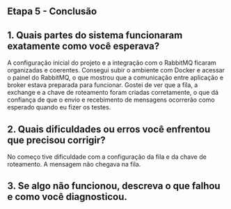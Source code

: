 ##  Etapa 5 - Conclusão

## 1. Quais partes do sistema funcionaram exatamente como você esperava?
A configuração inicial do projeto e a integração com o RabbitMQ ficaram organizadas e coerentes. Consegui subir o ambiente com Docker e acessar o painel do RabbitMQ, o que mostrou que a comunicação entre aplicação e broker estava preparada para funcionar. Gostei de ver que a fila, a exchange e a chave de roteamento foram criadas corretamente, o que dá confiança de que o envio e recebimento de mensagens ocorrerão como esperado quando eu fizer os testes.

## 2. Quais dificuldades ou erros você enfrentou que precisou corrigir?
No começo tive dificuldade com a configuração da fila e da chave de roteamento. A mensagem não chegava na fila.

## 3. Se algo não funcionou, descreva o que falhou e como você diagnosticou.
